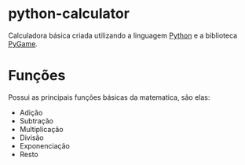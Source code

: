 # python-calculator
Calculadora básica criada utilizando a linguagem [Python](https://www.python.org/) e a biblioteca [PyGame](https://www.pygame.org/news).
# Funções
Possui as principais funções básicas da matematica, são elas:
- Adição
- Subtração
- Multiplicação
- Divisão
- Exponenciação
- Resto
